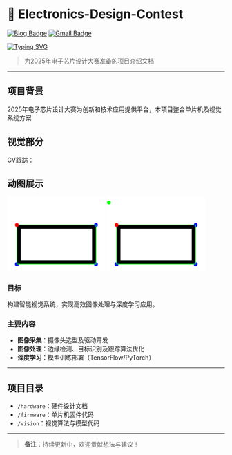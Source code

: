 
# 📡 Electronics-Design-Contest

[![Blog Badge](https://img.shields.io/badge/Blog-pique2233.github.io-blue?style=flat&logo=hugo&labelColor=555&logoColor=white)](https://pique2233.github.io/)
[![Gmail Badge](https://img.shields.io/badge/Mail-19823000405@163.com-blue?style=flat&labelColor=555&logo=gmail&link=mailto:eallions@gmail.com&logoColor=fff)](mailto:19823000405@163.com)

[![Typing SVG](https://readme-typing-svg.herokuapp.com?color=%2336BCF7&center=true&vCenter=true&width=600&lines=欢迎参加2025电子芯片设计大赛;聚焦单片机与视觉创新;突破传统,开创未来;共创电子科技新纪元)](https://git.io/typing-svg)
> 为2025年电子芯片设计大赛准备的项目介绍文档

---

## 项目背景

2025年电子芯片设计大赛为创新和技术应用提供平台，本项目整合单片机及视觉系统方案


## 视觉部分
CV跟踪：
## 动图展示
<p float="left">
  <img src="https://github.com/pique2233/Electronics-Design-Contest/raw/main/CV/rectangle_red_dot.gif" width="45%" />
  <img src="https://github.com/pique2233/Electronics-Design-Contest/raw/main/CV/red_dot_with_green_follower.gif" width="45%" />
</p>

### 目标
构建智能视觉系统，实现高效图像处理与深度学习应用。

### 主要内容
- **图像采集**：摄像头选型及驱动开发
- **图像处理**：边缘检测、目标识别及跟踪算法优化
- **深度学习**：模型训练部署（TensorFlow/PyTorch）

---

## 项目目录

- `/hardware`：硬件设计文档
- `/firmware`：单片机固件代码
- `/vision`：视觉算法与模型代码

---

> **备注**：持续更新中，欢迎贡献想法与建议！

